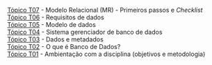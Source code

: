 [Tópico T07](./topico-07.md) - Modelo Relacional (MR) - Primeiros passos e _Checklist_<br>
[Tópico T06](./topico-06.md) - Requisitos de dados<br>
[Tópico T05](./topico-05.md) - Modelo de dados<br>
[Tópico T04](./topico-04.md) - Sistema gerenciador de banco de dados<br>
[Tópico T03](./topico-03.md) - Dados e metadados<br>
[Tópico T02](./topico-02.md) - O que é Banco de Dados?<br>
[Tópico T01](./topico-01.md) - Ambientação com a disciplina (objetivos e metodologia)<br>

